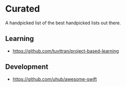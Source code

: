 # Curated

A handpicked list of the best handpicked lists out there.

## Learning
 * https://github.com/tuvttran/project-based-learning

## Development
 * https://github.com/uhub/awesome-swift
